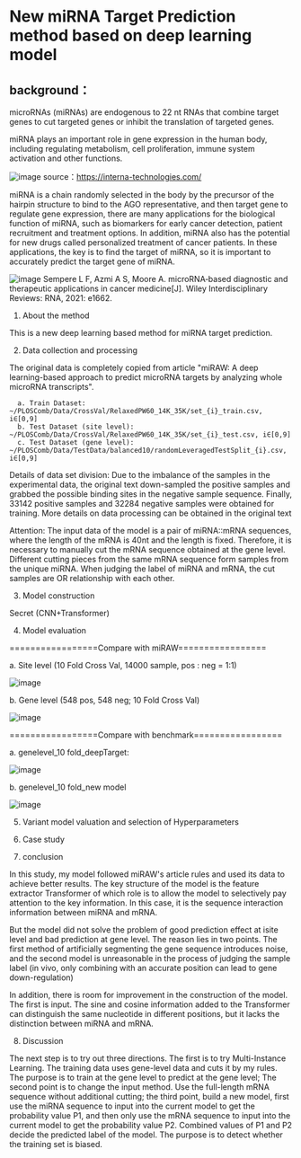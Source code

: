 # New miRNA Target Prediction method based on deep learning model 


## background：

microRNAs (miRNAs) are endogenous to 22 nt RNAs that combine target genes to cut targeted genes or inhibit the translation of targeted genes.

miRNA plays an important role in gene expression in the human body, including regulating metabolism, cell proliferation, immune system activation and other functions.

![image](https://user-images.githubusercontent.com/49811864/137680522-344237c9-b6f8-4aff-beea-075a38cc45e2.png) 
source：https://interna-technologies.com/

miRNA is a chain randomly selected in the body by the precursor of the hairpin structure to bind to the AGO representative, and then target gene to regulate gene expression, there are many applications for the biological function of miRNA, such as biomarkers for early cancer detection, patient recruitment and treatment options. In addition, miRNA also has the potential for new drugs called personalized treatment of cancer patients. In these applications, the key is to find the target of miRNA, so it is important to accurately predict the target gene of miRNA.

![image](https://user-images.githubusercontent.com/49811864/137681005-27d00d81-dfee-45a2-aad1-308064e00a57.png)
Sempere L F, Azmi A S, Moore A. microRNA‐based diagnostic and therapeutic applications in cancer medicine[J]. Wiley Interdisciplinary Reviews: RNA, 2021: e1662.













1. About the method

This is a new deep learning based method for miRNA target prediction.

2. Data collection and processing

The original data is completely copied from article "miRAW: A deep learning-based approach to predict microRNA targets by analyzing whole microRNA transcripts".


      a. Train Dataset: ~/PLOSComb/Data/CrossVal/RelaxedPW60_14K_35K/set_{i}_train.csv, i∈[0,9]
      b. Test Dataset (site level): ~/PLOSComb/Data/CrossVal/RelaxedPW60_14K_35K/set_{i}_test.csv, i∈[0,9]
      c. Test Dataset (gene level): ~/PLOSComb/Data/TestData/balanced10/randomLeveragedTestSplit_{i}.csv, i∈[0,9]


Details of data set division: Due to the imbalance of the samples in the experimental data, the original text down-sampled the positive samples and grabbed the possible binding sites in the negative sample sequence. Finally, 33142 positive samples and 32284 negative samples were obtained for training.  More details on data processing can be obtained in the original text


Attention:
      The input data of the model is a pair of miRNA::mRNA sequences, where the length of the mRNA is 40nt and the length is fixed. 
Therefore, it is necessary to manually cut the mRNA sequence obtained at the gene level. Different cutting pieces from the same mRNA sequence form samples from the unique miRNA. When judging the label of miRNA and mRNA, the cut samples are OR relationship with each other.
 
 

3. Model construction


Secret (CNN+Transformer)



4. Model evaluation


=================Compare with miRAW=================


a. Site level (10 Fold Cross Val, 14000 sample, pos : neg = 1:1)	

![image](https://user-images.githubusercontent.com/49811864/130411016-9b76f7d6-4697-4267-976e-07584433e118.png)

b. Gene level (548 pos, 548 neg; 10 Fold Cross Val)		

![image](https://user-images.githubusercontent.com/49811864/130411180-cf923ee0-f29d-4e7b-80e9-a8db376a0fc3.png)



=================Compare with benchmark=================


a. genelevel_10 fold_deepTarget:

![image](https://user-images.githubusercontent.com/49811864/130411427-31dff93d-3290-403d-970f-ef5875501c40.png)

b. genelevel_10 fold_new model 

![image](https://user-images.githubusercontent.com/49811864/130411550-618c2552-d463-46b7-8780-14d8c753c5b2.png)


5. Variant model valuation and selection of Hyperparameters


6. Case study


7. conclusion

In this study, my model followed miRAW's article rules and used its data to achieve better results. The key structure of the model is the feature extractor Transformer of which role is to allow the model to selectively pay attention to the key information. In this case, it is the sequence interaction information between miRNA and mRNA. 

But the model did not solve the problem of good prediction effect at isite level and bad prediction at gene level. 
The reason lies in two points. The first method of artificially segmenting the gene sequence introduces noise, and the second model is unreasonable in the process of judging the sample label (in vivo, only combining with an accurate position can lead to gene down-regulation)

In addition, there is room for improvement in the construction of the model. The first is input. The sine and cosine information added to the Transformer can distinguish the same nucleotide in different positions, but it lacks the distinction between miRNA and mRNA.

8. Discussion
 
The next step is to try out three directions. The first is to try Multi-Instance Learning. The training data uses gene-level data and cuts it by my rules. The purpose is to train at the gene level to predict at the gene level; The second point is to change the input method. Use the full-length mRNA sequence without additional cutting; the third point, build a new model, first use the miRNA sequence to input into the current model to get the probability value P1, and then only use the mRNA sequence to input into the current model to get the probability value P2. Combined values of P1 and P2 decide the predicted label of the model. The purpose is to detect whether the training set is biased.
